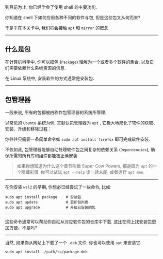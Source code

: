 到目前为止, 你已经学会了使用 shell 的主要功能.

你知道在 shell 下如何应用各种不同的软件与包, 但是这些包又从何而来?

于是乎在本关卡中, 我们将会接触 `apt` 和 `mirror` 的概念.

---

## 什么是包

在计算机科学中, 你可以把包 (`Package`) 理解为一个或者多个软件的集合, 以及它们需要依赖什么系统资源的信息.

在 Linux 系统中, 安装软件的方式通常是安装包.

---

## 包管理器

一般来说, 所有的包都被由称作包管理器的系统所管理.

以常见的 `Ubuntu` 系统为例, 其默认包管理器为 `apt` , 它极大地简化了软件的获取、安装、升级和移除过程：

你往往只需要一条简单命令如 `sudo apt install firefox` 即可完成软件安装.

不仅如此, 包管理器能够自动处理软件包之间复杂的依赖关系 (`Dependencies`), 确保所需的所有库和组件都能被正确安装.

> 如果你想知道为什么这个章节叫做 Super Cow Powers, 那是因为 `apt` 的一个隐藏彩蛋. 你可以试试 `apt --help` 读一读末尾, 或者运行 `apt moo`.

---

在你安装 `wsl2` 的早期, 你想必已经尝试了一些命令, 比如:

```
sudo apt install package    # 安装包
sudo apt update             # 更新包列表
sudo apt upgrade            # 升级已安装的包
```

---

这些命令通常可以帮助你自动从对应软件包的仓库中下载. 这比在网上找安装包更加方便，不是吗?

---

当然, 如果你从网站上下载了一个 `.deb` 文件, 你也可以使用 `apt` 来安装它.

```
sudo apt install ./path/to/package.deb
```
